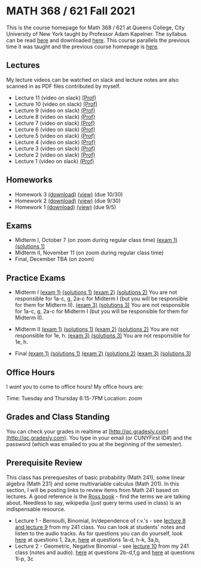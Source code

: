 # MATH 368 / 621 Fall 2021

This is the course homepage for Math 368 / 621 at Queens College, City University of New York taught by Professor Adam Kapelner. The syllabus can be read [here](https://github.com/kapelner/QC_Math_368_Fall_2021/blob/master/syllabus/syllabus.pdf) and downloaded [here](https://raw.githubusercontent.com/kapelner/QC_Math_368_Fall_2021/master/syllabus/syllabus.pdf). This course parallels the previous time it was taught and the previous course homepage is [here](https://github.com/kapelner/QC_Math_621_Fall_2020).

## Lectures

My lecture videos can be watched on slack and lecture notes are also scanned in as PDF files contributed by myself.

* Lecture 11 (video on slack) [(Prof)](https://github.com/kapelner/QC_Math_368_Fall_2021/blob/master/lectures/lec11kap.pdf)
* Lecture 10 (video on slack) [(Prof)](https://github.com/kapelner/QC_Math_368_Fall_2021/blob/master/lectures/lec10kap.pdf)
* Lecture 9 (video on slack) [(Prof)](https://github.com/kapelner/QC_Math_368_Fall_2021/blob/master/lectures/lec09kap.pdf)
* Lecture 8 (video on slack) [(Prof)](https://github.com/kapelner/QC_Math_368_Fall_2021/blob/master/lectures/lec08kap.pdf)
* Lecture 7 (video on slack) [(Prof)](https://github.com/kapelner/QC_Math_368_Fall_2021/blob/master/lectures/lec07kap.pdf)
* Lecture 6 (video on slack) [(Prof)](https://github.com/kapelner/QC_Math_368_Fall_2021/blob/master/lectures/lec06kap.pdf)
* Lecture 5 (video on slack) [(Prof)](https://github.com/kapelner/QC_Math_368_Fall_2021/blob/master/lectures/lec05kap.pdf)
* Lecture 4 (video on slack) [(Prof)](https://github.com/kapelner/QC_Math_368_Fall_2021/blob/master/lectures/lec04kap.pdf)
* Lecture 3 (video on slack) [(Prof)](https://github.com/kapelner/QC_Math_368_Fall_2021/blob/master/lectures/lec03kap.pdf)
* Lecture 2 (video on slack) [(Prof)](https://github.com/kapelner/QC_Math_368_Fall_2021/blob/master/lectures/lec02kap.pdf)
* Lecture 1 (video on slack) [(Prof)](https://github.com/kapelner/QC_Math_368_Fall_2021/blob/master/lectures/lec01kap.pdf)


## Homeworks

<!--
* Homework 9 [(download)](https://github.com/kapelner/QC_Math_368_Fall_2021/blob/master/homeworks/hw09/hw09.pdf?raw=true) [(view)](https://github.com/kapelner/QC_Math_368_Fall_2021/blob/master/homeworks/hw09/hw09.pdf) (due 12/12)
* Homework 8 [(download)](https://github.com/kapelner/QC_Math_368_Fall_2021/blob/master/homeworks/hw08/hw08.pdf?raw=true) [(view)](https://github.com/kapelner/QC_Math_368_Fall_2021/blob/master/homeworks/hw08/hw08.pdf) (due 12/2)
* Homework 7 [(download)](https://github.com/kapelner/QC_Math_368_Fall_2021/blob/master/homeworks/hw07/hw07.pdf?raw=true) [(view)](https://github.com/kapelner/QC_Math_368_Fall_2021/blob/master/homeworks/hw07/hw07.pdf) (due 12/12)
* Homework 6 [(download)](https://github.com/kapelner/QC_Math_368_Fall_2021/blob/master/homeworks/hw06/hw06.pdf?raw=true) [(view)](https://github.com/kapelner/QC_Math_368_Fall_2021/blob/master/homeworks/hw06/hw06.pdf) (due 11/30)
* Homework 5 [(download)](https://github.com/kapelner/QC_Math_368_Fall_2021/blob/master/homeworks/hw05/hw05.pdf?raw=true) [(view)](https://github.com/kapelner/QC_Math_368_Fall_2021/blob/master/homeworks/hw05/hw05.pdf) (due 11/20)
* Homework 4 [(download)](https://github.com/kapelner/QC_Math_368_Fall_2021/blob/master/homeworks/hw04/hw04.pdf?raw=true) [(view)](https://github.com/kapelner/QC_Math_368_Fall_2021/blob/master/homeworks/hw04/hw04.pdf) (due 11/1)-->
* Homework 3 [(download)](https://github.com/kapelner/QC_Math_368_Fall_2021/blob/master/homeworks/hw03/hw03.pdf?raw=true) [(view)](https://github.com/kapelner/QC_Math_368_Fall_2021/blob/master/homeworks/hw03/hw03.pdf) (due 10/30)
* Homework 2 [(download)](https://github.com/kapelner/QC_Math_368_Fall_2021/blob/master/homeworks/hw02/hw02.pdf?raw=true) [(view)](https://github.com/kapelner/QC_Math_368_Fall_2021/blob/master/homeworks/hw02/hw02.pdf) (due 9/30)
* Homework 1 [(download)](https://github.com/kapelner/QC_Math_368_Fall_2021/blob/master/homeworks/hw01/hw01.pdf?raw=true) [(view)](https://github.com/kapelner/QC_Math_368_Fall_2021/blob/master/homeworks/hw01/hw01.pdf) (due 9/5)

## Exams

* Midterm I, October 7 (on zoom during regular class time) [(exam 1)](https://github.com/kapelner/QC_Math_368_Fall_2021/blob/master/exams/midterm1/midterm1.pdf) [(solutions 1)](https://github.com/kapelner/QC_Math_368_Fall_2021/blob/master/exams/midterm1/midterm1_solutions.pdf)
* Midterm II, November 11 (on zoom during regular class time) 
* Final, December TBA (on zoom) 

## Practice Exams

* Midterm I [(exam 1)](https://github.com/kapelner/QC_Math_621_Fall_2020/blob/master/exams/midterm1/midterm1.pdf) [(solutions 1)](https://github.com/kapelner/QC_Math_621_Fall_2020/blob/master/exams/midterm1/midterm1_solutions.pdf) [(exam 2)](https://github.com/kapelner/QC_Math_621_Fall_2017/blob/master/exams/midterm1/midterm1.pdf) [(solutions 2)](https://github.com/kapelner/QC_Math_621_Fall_2017/blob/master/exams/midterm1/midterm1_solutions.pdf) You are not responsible for 1a-c, g, 2a-c for Midterm I (but you will be responsible for them for Midterm II). [(exam 3)](https://github.com/kapelner/QC_Math_621_Fall_2019/blob/master/exams/midterm1/midterm1.pdf) [(solutions 3)](https://github.com/kapelner/QC_Math_621_Fall_2019/blob/master/exams/midterm1/midterm1_solutions.pdf) You are not responsible for 1a-c, g, 2a-c for Midterm I (but you will be responsible for them for Midterm II).

* Midterm II [(exam 1)](https://github.com/kapelner/QC_Math_621_Fall_2020/blob/master/exams/midterm2/midterm2.pdf) [(solutions 1)](https://github.com/kapelner/QC_Math_621_Fall_2020/blob/master/exams/midterm2/midterm2_solutions.pdf) [(exam 2)](https://github.com/kapelner/QC_Math_621_Fall_2017/blob/master/exams/midterm2/midterm2.pdf) [(solutions 2)](https://github.com/kapelner/QC_Math_621_Fall_2017/blob/master/exams/midterm2/midterm2_solutions.pdf) You are not responsible for 1e, h. [(exam 3)](https://github.com/kapelner/QC_Math_621_Fall_2019/blob/master/exams/midterm2/midterm2.pdf) [(solutions 3)](https://github.com/kapelner/QC_Math_621_Fall_2019/blob/master/exams/midterm2/midterm2_solutions.pdf) You are not responsible for 1e, h.

* Final [(exam 1)](https://github.com/kapelner/QC_Math_621_Fall_2020/blob/master/exams/final/final.pdf) [(solutions 1)](https://github.com/kapelner/QC_Math_621_Fall_2020/blob/master/exams/final/final_solutions.pdf) [(exam 2)](https://github.com/kapelner/QC_Math_621_Fall_2017/blob/master/exams/final/final.pdf) [(solutions 2)](https://github.com/kapelner/QC_Math_621_Fall_2017/blob/master/exams/final/final_solutions.pdf) [(exam 3)](https://github.com/kapelner/QC_Math_621_Fall_2019/blob/master/exams/final/final.pdf) [(solutions 3)](https://github.com/kapelner/QC_Math_621_Fall_2019/blob/master/exams/final/final_solutions.pdf)

## Office Hours

I *want* you to come to office hours! My office hours are:

Time: Tuesday and Thursday 6:15-7PM
Location: zoom

<!--
The TA's (Tzipora Horowitz's) office hours are:

Time: Monday and Wednesday 6:20-6:50PM
Location: zoom
-->

## Grades and Class Standing

You can check your grades in realtime at [http://qc.gradesly.com](http://qc.gradesly.com). You type in your email (or CUNYFirst ID#) and the password (which was emailed to you at the beginning of the semester).

## Prerequisite Review

This class has prerequesites of basic probability (Math 241), some linear algebra (Math 231) and some multivariable calculus (Math 201). In this section, I will be posting links to review items from Math 241 based on lectures. A good reference is the [Ross book](https://www.amazon.com/First-Course-Probability-6th/dp/0130338516/ref=sr_1_6?ie=UTF8&qid=1504062810&sr=8-6&keywords=probability+ross) - find the terms we are talking about. Needless to say, wikipedia (just query terms used in class) is an indispensable resource.

* Lecture 1 - Bernoulli, Binomial, In/dependence of r.v.'s - see [lecture 8 and lecture 9](https://github.com/kapelner/QC_Math_241_Fall_2016) from my 241 class. You can look at students' notes and listen to the audio tracks. As for questions you can do yourself, look [here](https://github.com/kapelner/QC_Math_241_Fall_2016/blob/master/exams/midterm2/midterm2_solutions.pdf) at questions 1, 2a,e, [here](https://github.com/kapelner/QC_Math_241_Fall_2015/blob/master/exams/midterm2/midterm2_solutions.pdf) at questions 1a-d, h-k, 3a,b, 
* Lecture 2 - Geometric, Negative Binomial - see [lecture 10](https://github.com/kapelner/QC_Math_241_Fall_2016) from my 241 class (notes and audio). [here](https://github.com/kapelner/QC_Math_241_Fall_2016/blob/master/exams/midterm2/midterm2_solutions.pdf) at questions 2b-d,f,g and [here](https://github.com/kapelner/QC_Math_241_Fall_2015/blob/master/exams/midterm2/midterm2_solutions.pdf) at questions 1l-p, 3c<!---->


<!--
ffmpeg -i zoom_0.mp4 -filter:v scale=1920:-1 -c:a copy 369_lec02.mp4
-->